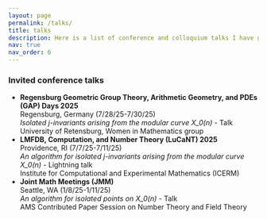 ```yaml
---
layout: page
permalink: /talks/
title: talks
description: Here is a list of conference and colloquium talks I have given.
nav: true
nav_order: 6
---
```


### Invited conference talks 
- **Regensburg Geometric Group Theory, Arithmetic Geometry, and PDEs (GAP) Days 2025** <br/> Regensburg, Germany (7/28/25-7/30/25) <br/> *Isolated j-invariants arising from the modular curve X_0(n)* - Talk <br/> University of Retensburg, Women in Mathematics group
- **LMFDB, Computation, and Number Theory (LuCaNT) 2025** <br/> Providence, RI (7/7/25-7/11/25) <br/> *An algorithm for isolated j-invariants arising from the modular curve X_0(n)* - Lightning talk <br/> Institute for Computational and Experimental Mathematics (ICERM)
- **Joint Math Meetings (JMM)** <br/> Seattle, WA (1/8/25-1/11/25) <br/> *An algorithm for isolated points on X_0(n)* - Talk <br/> AMS Contributed Paper Session on Number Theory and Field Theory
